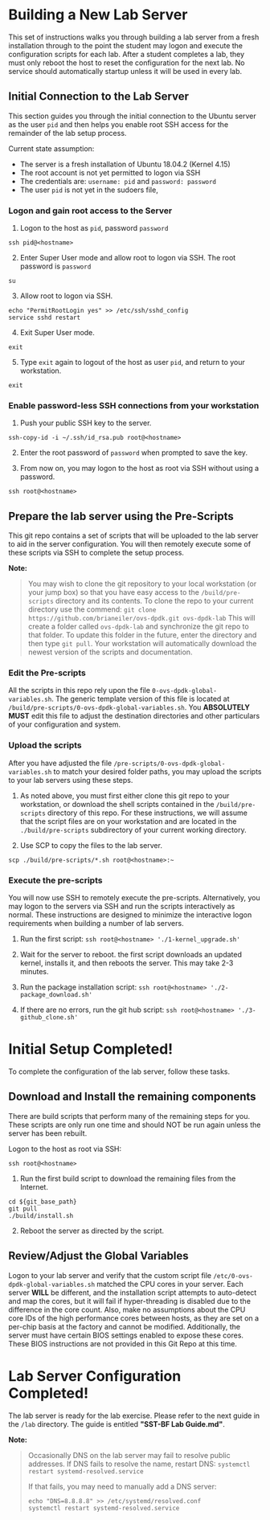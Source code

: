 # Building a New Lab Server

This set of instructions walks you through building a lab server from a fresh installation through to the point the student may logon and execute the configuration scripts for each lab.
After a student completes a lab, they must only reboot the host to reset the configuration for the next lab. 
No service should automatically startup unless it will be used in every lab. 



## Initial Connection to the Lab Server
This section guides you through the initial connection to the Ubuntu server as the user `pid` and then helps you enable root SSH access for the remainder of the lab setup process.

Current state assumption:
* The server is a fresh installation of Ubuntu 18.04.2 (Kernel 4.15)
* The root account is not yet permitted to logon via SSH
* The credentials are: `username: pid` and `password: password`
* The user `pid` is not yet in the sudoers file, 


### Logon and gain root access to the Server
1. Logon to the host as `pid`, password `password`
```
ssh pid@<hostname>
```
2. Enter Super User mode and allow root to logon via SSH. The root password is `password`
```
su
```
3. Allow root to logon via SSH.
```
echo "PermitRootLogin yes" >> /etc/ssh/sshd_config
service sshd restart
```
4. Exit Super User mode.
```
exit
```
5. Type `exit` again to logout of the host as user `pid`, and return to your workstation.
```
exit
```

### Enable password-less SSH connections from your workstation
1. Push your public SSH key to the server.
```
ssh-copy-id -i ~/.ssh/id_rsa.pub root@<hostname>
```
2. Enter the root password of `password` when prompted to save the key.

3. From now on, you may logon to the host as root via SSH without using a password.
```
ssh root@<hostname>
```


## Prepare the lab server using the Pre-Scripts
This git repo contains a set of scripts that will be uploaded to the lab server to aid in the server configuration. You will then remotely execute some of these scripts via SSH to complete the setup process. 

**Note:**
> You may wish to clone the git repository to your local workstation (or your jump box) so that you have easy access to the `/build/pre-scripts` directory and its contents.
> To clone the repo to your current directory use the commend: `git clone https://github.com/brianeiler/ovs-dpdk.git ovs-dpdk-lab` 
> This will create a folder called `ovs-dpdk-lab` and synchronize the git repo to that folder.
> To update this folder in the future, enter the directory and then type `git pull`. Your workstation will automatically download the newest version of the scripts and documentation.


### Edit the Pre-scripts
All the scripts in this repo rely upon the file `0-ovs-dpdk-global-variables.sh`. The generic template version of this file is located at `/build/pre-scripts/0-ovs-dpdk-global-variables.sh`.
You **ABSOLUTELY MUST** edit this file to adjust the destination directories and other particulars of your configuration and system.


### Upload the scripts
After you have adjusted the file `/pre-scripts/0-ovs-dpdk-global-variables.sh` to match your desired folder paths, you may upload the scripts to your lab servers using these steps.

1. As noted above, you must first either clone this git repo to your workstation, or download the shell scripts contained in the `/build/pre-scripts` directory of this repo. For these instructions, we will assume that the script files are on your workstation and are located in the `./build/pre-scripts` subdirectory of your current working directory.

2. Use SCP to copy the files to the lab server.
```
scp ./build/pre-scripts/*.sh root@<hostname>:~
```

### Execute the pre-scripts
You will now use SSH to remotely execute the pre-scripts. Alternatively, you may logon to the servers via SSH and run the scripts interactively as normal. These instructions are designed to minimize the interactive logon requirements when building a number of lab servers.

1. Run the first script: `ssh root@<hostname> './1-kernel_upgrade.sh'`

2. Wait for the server to reboot. the first script downloads an updated kernel, installs it, and then reboots the server. This may take 2-3 minutes.

3. Run the package installation script: `ssh root@<hostname> './2-package_download.sh'`

4. If there are no errors, run the git hub script:  `ssh root@<hostname> './3-github_clone.sh'`



# Initial Setup Completed!
To complete the configuration of the lab server, follow these tasks.


## Download and Install the remaining components
There are build scripts that perform many of the remaining steps for you. These scripts are only run one time and should NOT be run again unless the server has been rebuilt.

Logon to the host as root via SSH:
```
ssh root@<hostname>
```

1. Run the first build script to download the remaining files from the Internet.
```
cd ${git_base_path}
git pull
./build/install.sh
```
2. Reboot the server as directed by the script. 


## Review/Adjust the Global Variables
Logon to your lab server and verify that the custom script file `/etc/0-ovs-dpdk-global-variables.sh` matched the CPU cores in your server. Each server **WILL** be different, and the installation script attempts to auto-detect and map the cores, but it will fail if hyper-threading is disabled due to the difference in the core count. Also, make no assumptions about the CPU core IDs of the high performance cores between hosts, as they are set on a per-chip basis at the factory and cannot be modified.
Additionally, the server must have certain BIOS settings enabled to expose these cores. These BIOS instructions are not provided in this Git Repo at this time.



# Lab Server Configuration Completed!
The lab server is ready for the lab exercise. 
Please refer to the next guide in the `/lab` directory. The guide is entitled **"SST-BF Lab Guide.md"**.



**Note:**
> Occasionally DNS on the lab server may fail to resolve public addresses.
> If DNS fails to resolve the name, restart DNS:
> `systemctl restart systemd-resolved.service`
>
> If that fails, you may need to manually add a DNS server:
> ```
> echo "DNS=8.8.8.8" >> /etc/systemd/resolved.conf
> systemctl restart systemd-resolved.service
> ```


